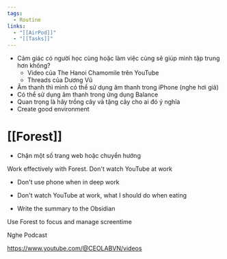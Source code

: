 ```yaml
---
tags:
  - Routine
links:
  - "[[AirPod]]"
  - "[[Tasks]]"
---
```

- Cảm giác có người học cùng hoặc làm việc cùng sẽ giúp mình tập trung hơn không?
	- Video của The Hanoi Chamomile trên YouTube
	- Threads của Dương Vũ
- Âm thanh thì mình có thể sử dụng âm thanh trong iPhone (nghe hơi giả)
- Có thể sử dụng âm thanh trong ứng dụng Balance
- Quan trọng là hãy trồng cây và tặng cây cho ai đó ý nghĩa
- Create good environment

# [[Forest]]

- Chặn một số trang web hoặc chuyển hướng

Work effectively with Forest. Don't watch YouTube at work

- Don't use phone when in deep work
- Don't watch YouTube at work, what I should do when eating

- Write the summary to the Obsidian

Use Forest to focus and manage screentime

Nghe Podcast

https://www.youtube.com/@CEOLABVN/videos

